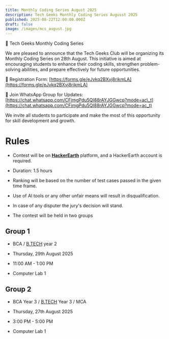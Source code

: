 ```yaml
---
title: Monthly Coding Series August 2025
description: Tech Geeks Monthly Coding Series Augusst 2025
published: 2025-08-22T12:00:00.000Z
draft: false
image: /images/mcs_august.jpg
---
```

📢 Tech Geeks Monthly Coding Series

We are pleased to announce that the Tech Geeks Club will be organizing its Monthly Coding Series on 28th August. This initiative is aimed at encouraging students to enhance their coding skills, strengthen problem-solving abilities, and prepare effectively for future opportunities.

🔗 Registration Form: [https://forms.gle/eJvkq2BXvj8rikmLA](https://forms.gle/eJvkq2BXvj8rikmLA)

📲 Join WhatsApp Group for Updates: [https://chat.whatsapp.com/CFimgPdu5QI88rAYJGGwcp?mode=ac\_t](https://chat.whatsapp.com/CFimgPdu5QI88rAYJGGwcp?mode=ac_t)

We invite all students to participate and make the most of this opportunity for skill development and growth.

# Rules

*   Contest will be on [**HackerEarth**](https://www.hackerearth.com/) platform, and a HackerEarth account is required.
    
*   Duration: 1.5 hours
    
*   Ranking will be based on the number of test cases passed in the given time frame.
    
*   Use of AI tools or any other unfair means will result in disqualification.
    
*   In case of any disputer the jury's decision will stand.
    
*   The contest will be held in two groups
    

## Group 1

*   BCA / [B.TECH](http://B.TECH) year 2
    
*   Thursday, 29th August 2025
    
*   11:00 AM - 1:00 PM
    
*   Computer Lab 1
    

## Group 2

*   BCA Year 3 / [B.TECH](http://B.TECH) Year 3 / MCA
    
*   Thursday, 27th August 2025
    
*   3:00 PM - 5:00 PM
    
*   Computer Lab 1